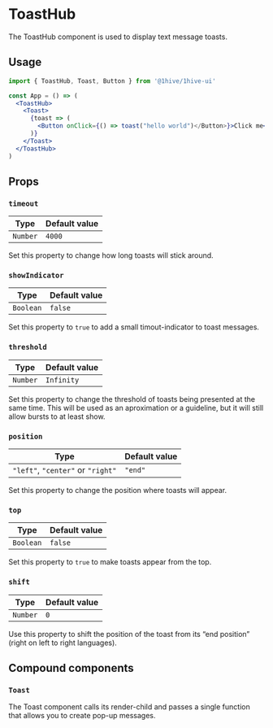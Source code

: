 # ToastHub

The ToastHub component is used to display text message toasts.

## Usage

```jsx
import { ToastHub, Toast, Button } from '@1hive/1hive-ui'

const App = () => (
  <ToastHub>
    <Toast>
      {toast => (
        <Button onClick={() => toast("hello world")</Button>}>Click me</Button>
      )}
    </Toast>
  </ToastHub>
)
```

## Props

### `timeout`

| Type     | Default value |
| -------- | ------------- |
| `Number` | `4000`        |

Set this property to change how long toasts will stick around.

### `showIndicator`

| Type      | Default value |
| --------- | ------------- |
| `Boolean` | `false`       |

Set this property to `true` to add a small timout-indicator to toast messages.

### `threshold`

| Type     | Default value |
| -------- | ------------- |
| `Number` | `Infinity`    |

Set this property to change the threshold of toasts being presented at the same time. This will be used as an aproximation or a guideline, but it will still allow bursts to at least show.

### `position`

| Type                              | Default value |
| --------------------------------- | ------------- |
| `"left"`, `"center"` or `"right"` | `"end"`       |

Set this property to change the position where toasts will appear.

### `top`

| Type      | Default value |
| --------- | ------------- |
| `Boolean` | `false`       |

Set this property to `true` to make toasts appear from the top.

### `shift`

| Type     | Default value |
| -------- | ------------- |
| `Number` | `0`           |

Use this property to shift the position of the toast from its “end position” (right on left to right languages).

## Compound components

### `Toast`

The Toast component calls its render-child and passes a single function that allows you to create pop-up messages.
